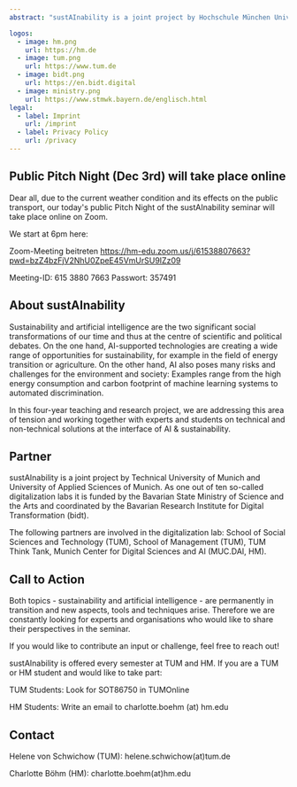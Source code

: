 ```yaml
---
abstract: "sustAInability is a joint project by Hochschule München University of Applied Sciences of Munich and Technical University of Munich. Together with interdisciplinary Master's students, we research opportunities and tackle social and environmental challenges at the intersection of AI and sustainability."

logos:
  - image: hm.png
    url: https://hm.de
  - image: tum.png
    url: https://www.tum.de
  - image: bidt.png
    url: https://en.bidt.digital
  - image: ministry.png
    url: https://www.stmwk.bayern.de/englisch.html
legal:
  - label: Imprint
    url: /imprint
  - label: Privacy Policy
    url: /privacy
---
```

## Public Pitch Night (Dec 3rd) will take place online

Dear all, 
due to the current weather condition and its effects on the public transport, our today's public Pitch Night of the sustAInability seminar will take place online on Zoom.  

We start at 6pm here: 

Zoom-Meeting beitreten
https://hm-edu.zoom.us/j/61538807663?pwd=bzZ4bzFjV2NhU0ZpeE45VmUrSU9IZz09

Meeting-ID: 615 3880 7663
Passwort: 357491


## About sustAInability

Sustainability and artificial intelligence are the two significant social transformations of our time and thus at the centre of scientific and political debates. On the one hand, AI-supported technologies are creating a wide range of opportunities for sustainability, for example in the field of energy transition or agriculture. On the other hand, AI also poses many risks and challenges for the environment and society: Examples range from the high energy consumption and carbon footprint of machine learning systems to automated discrimination. 

In this four-year teaching and research project, we are addressing this area of tension and working together with experts and students on technical and non-technical solutions at the interface of AI & sustainability.

## Partner

sustAInability is a joint project by Technical University of Munich and University of Applied Sciences of Munich. As one out of ten so-called digitalization labs it is funded by the Bavarian State Ministry of Science and the Arts and coordinated by the Bavarian Research Institute for Digital Transformation (bidt).

The following partners are involved in the digitalization lab: School of Social Sciences and Technology (TUM), School of Management (TUM), TUM Think Tank, Munich Center for Digital Sciences and AI (MUC.DAI, HM).

## Call to Action

Both topics - sustainability and artificial intelligence - are permanently in transition and new aspects, tools and techniques arise. Therefore we are constantly looking for experts and organisations who would like to share their perspectives in the seminar. 

If you would like to contribute an input or challenge, feel free to reach out!

sustAInability is offered every semester at TUM and HM. If you are a TUM or HM student and would like to take part: 

TUM Students: Look for SOT86750 in TUMOnline 

HM Students: Write an email to charlotte.boehm (at) hm.edu

## Contact

Helene von Schwichow (TUM): helene.schwichow(at)tum.de

Charlotte Böhm (HM): charlotte.boehm(at)hm.edu

